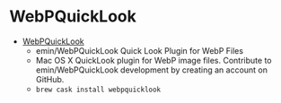 # WebPQuickLook
- [WebPQuickLook](https://github.com/emin/WebPQuickLook)
  -  emin/WebPQuickLook Quick Look Plugin for WebP Files
  - Mac OS X QuickLook plugin for WebP image files. Contribute to emin/WebPQuickLook development by creating an account on GitHub.
  - `brew cask install webpquicklook`
